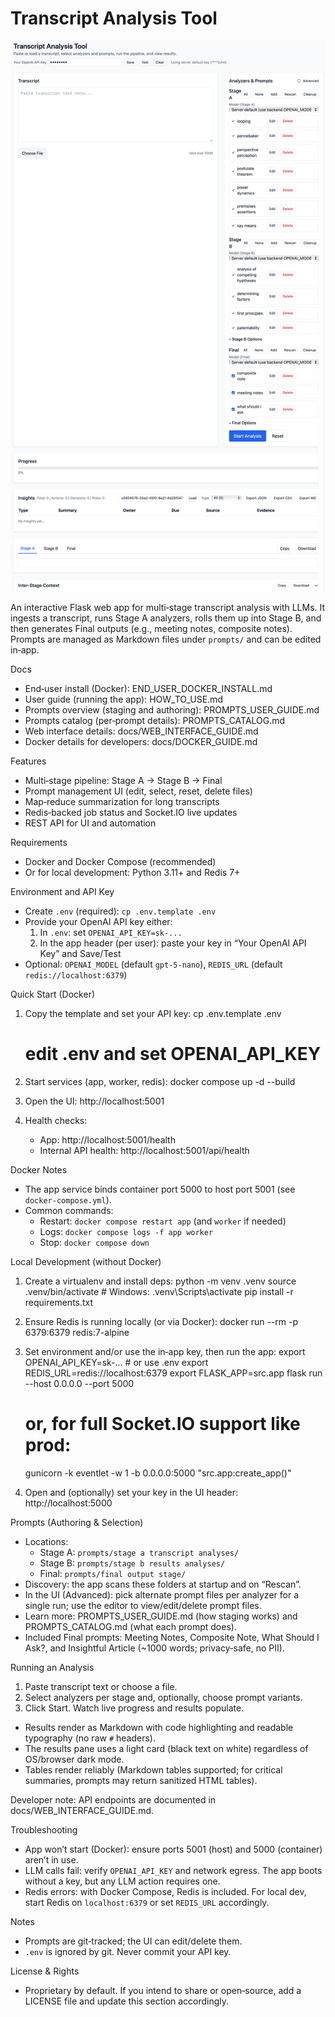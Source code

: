 Transcript Analysis Tool
========================

![Transcript Analysis Tool — Screenshot](docs/images/transcript%20analyzer.png)

An interactive Flask web app for multi‑stage transcript analysis with LLMs. It ingests a transcript, runs Stage A analyzers, rolls them up into Stage B, and then generates Final outputs (e.g., meeting notes, composite notes). Prompts are managed as Markdown files under `prompts/` and can be edited in‑app.

Docs
- End‑user install (Docker): END_USER_DOCKER_INSTALL.md
- User guide (running the app): HOW_TO_USE.md
- Prompts overview (staging and authoring): PROMPTS_USER_GUIDE.md
- Prompts catalog (per‑prompt details): PROMPTS_CATALOG.md
- Web interface details: docs/WEB_INTERFACE_GUIDE.md
- Docker details for developers: docs/DOCKER_GUIDE.md

Features
- Multi‑stage pipeline: Stage A → Stage B → Final
- Prompt management UI (edit, select, reset, delete files)
- Map‑reduce summarization for long transcripts
- Redis‑backed job status and Socket.IO live updates
- REST API for UI and automation

 

Requirements
- Docker and Docker Compose (recommended)
- Or for local development: Python 3.11+ and Redis 7+

Environment and API Key
- Create `.env` (required): `cp .env.template .env`
- Provide your OpenAI API key either:
  1) In `.env`: set `OPENAI_API_KEY=sk-...`
  2) In the app header (per user): paste your key in “Your OpenAI API Key” and Save/Test
- Optional: `OPENAI_MODEL` (default `gpt-5-nano`), `REDIS_URL` (default `redis://localhost:6379`)

Quick Start (Docker)
1) Copy the template and set your API key:
   cp .env.template .env
   # edit .env and set OPENAI_API_KEY

2) Start services (app, worker, redis):
   docker compose up -d --build

3) Open the UI:
   http://localhost:5001

4) Health checks:
   - App: http://localhost:5001/health
   - Internal API health: http://localhost:5001/api/health

Docker Notes
- The app service binds container port 5000 to host port 5001 (see `docker-compose.yml`).
- Common commands:
  - Restart: `docker compose restart app` (and `worker` if needed)
  - Logs: `docker compose logs -f app worker`
  - Stop: `docker compose down`

Local Development (without Docker)
1) Create a virtualenv and install deps:
   python -m venv .venv
   source .venv/bin/activate  # Windows: .venv\Scripts\activate
   pip install -r requirements.txt

2) Ensure Redis is running locally (or via Docker):
   docker run --rm -p 6379:6379 redis:7-alpine

3) Set environment and/or use the in‑app key, then run the app:
   export OPENAI_API_KEY=sk-...  # or use .env
   export REDIS_URL=redis://localhost:6379
   export FLASK_APP=src.app
   flask run --host 0.0.0.0 --port 5000
   # or, for full Socket.IO support like prod:
   gunicorn -k eventlet -w 1 -b 0.0.0.0:5000 "src.app:create_app()"

4) Open and (optionally) set your key in the UI header:
   http://localhost:5000

Prompts (Authoring & Selection)
- Locations:
  - Stage A: `prompts/stage a transcript analyses/`
  - Stage B: `prompts/stage b results analyses/`
  - Final: `prompts/final output stage/`
- Discovery: the app scans these folders at startup and on “Rescan”.
- In the UI (Advanced): pick alternate prompt files per analyzer for a single run; use the editor to view/edit/delete prompt files.
- Learn more: PROMPTS_USER_GUIDE.md (how staging works) and PROMPTS_CATALOG.md (what each prompt does).
 - Included Final prompts: Meeting Notes, Composite Note, What Should I Ask?, and Insightful Article (~1000 words; privacy‑safe, no PII).

Running an Analysis
1) Paste transcript text or choose a file.
2) Select analyzers per stage and, optionally, choose prompt variants.
3) Click Start. Watch live progress and results populate.
  - Results render as Markdown with code highlighting and readable typography (no raw `#` headers).
  - The results pane uses a light card (black text on white) regardless of OS/browser dark mode.
  - Tables render reliably (Markdown tables supported; for critical summaries, prompts may return sanitized HTML tables).

Developer note: API endpoints are documented in docs/WEB_INTERFACE_GUIDE.md.

Troubleshooting
- App won’t start (Docker): ensure ports 5001 (host) and 5000 (container) aren’t in use.
- LLM calls fail: verify `OPENAI_API_KEY` and network egress. The app boots without a key, but any LLM action requires one.
- Redis errors: with Docker Compose, Redis is included. For local dev, start Redis on `localhost:6379` or set `REDIS_URL` accordingly.

Notes
- Prompts are git‑tracked; the UI can edit/delete them.
- `.env` is ignored by git. Never commit your API key.

License & Rights
- Proprietary by default. If you intend to share or open‑source, add a LICENSE file and update this section accordingly.
